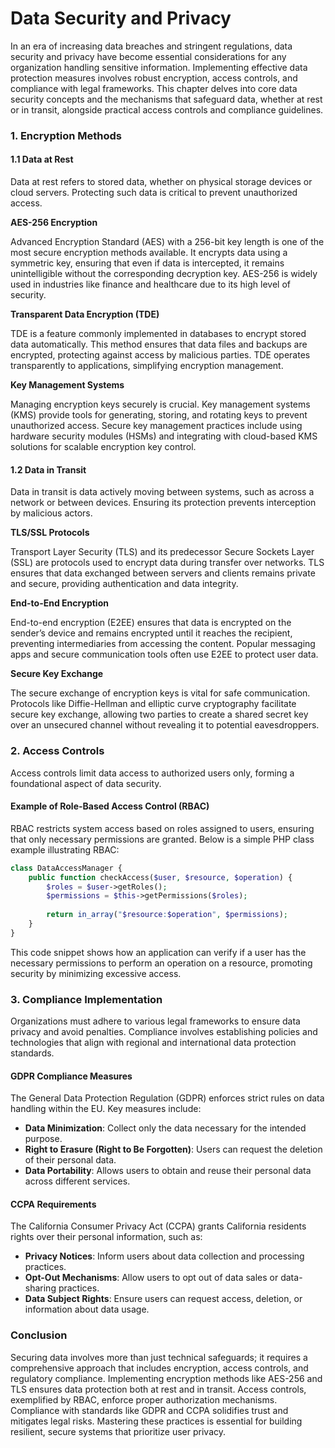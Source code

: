 # Data Security and Privacy



In an era of increasing data breaches and stringent regulations, data security and privacy have become essential considerations for any organization handling sensitive information. Implementing effective data protection measures involves robust encryption, access controls, and compliance with legal frameworks. This chapter delves into core data security concepts and the mechanisms that safeguard data, whether at rest or in transit, alongside practical access controls and compliance guidelines.

### 1. Encryption Methods

#### 1.1 Data at Rest

Data at rest refers to stored data, whether on physical storage devices or cloud servers. Protecting such data is critical to prevent unauthorized access.

**AES-256 Encryption**

Advanced Encryption Standard (AES) with a 256-bit key length is one of the most secure encryption methods available. It encrypts data using a symmetric key, ensuring that even if data is intercepted, it remains unintelligible without the corresponding decryption key. AES-256 is widely used in industries like finance and healthcare due to its high level of security.

**Transparent Data Encryption (TDE)**

TDE is a feature commonly implemented in databases to encrypt stored data automatically. This method ensures that data files and backups are encrypted, protecting against access by malicious parties. TDE operates transparently to applications, simplifying encryption management.

**Key Management Systems**

Managing encryption keys securely is crucial. Key management systems (KMS) provide tools for generating, storing, and rotating keys to prevent unauthorized access. Secure key management practices include using hardware security modules (HSMs) and integrating with cloud-based KMS solutions for scalable encryption key control.

#### 1.2 Data in Transit

Data in transit is data actively moving between systems, such as across a network or between devices. Ensuring its protection prevents interception by malicious actors.

**TLS/SSL Protocols**

Transport Layer Security (TLS) and its predecessor Secure Sockets Layer (SSL) are protocols used to encrypt data during transfer over networks. TLS ensures that data exchanged between servers and clients remains private and secure, providing authentication and data integrity.

**End-to-End Encryption**

End-to-end encryption (E2EE) ensures that data is encrypted on the sender’s device and remains encrypted until it reaches the recipient, preventing intermediaries from accessing the content. Popular messaging apps and secure communication tools often use E2EE to protect user data.

**Secure Key Exchange**

The secure exchange of encryption keys is vital for safe communication. Protocols like Diffie-Hellman and elliptic curve cryptography facilitate secure key exchange, allowing two parties to create a shared secret key over an unsecured channel without revealing it to potential eavesdroppers.

### 2. Access Controls

Access controls limit data access to authorized users only, forming a foundational aspect of data security.

#### Example of Role-Based Access Control (RBAC)

RBAC restricts system access based on roles assigned to users, ensuring that only necessary permissions are granted. Below is a simple PHP class example illustrating RBAC:

```php
class DataAccessManager {
    public function checkAccess($user, $resource, $operation) {
        $roles = $user->getRoles();
        $permissions = $this->getPermissions($roles);
        
        return in_array("$resource:$operation", $permissions);
    }
}
```

This code snippet shows how an application can verify if a user has the necessary permissions to perform an operation on a resource, promoting security by minimizing excessive access.

### 3. Compliance Implementation

Organizations must adhere to various legal frameworks to ensure data privacy and avoid penalties. Compliance involves establishing policies and technologies that align with regional and international data protection standards.

#### GDPR Compliance Measures

The General Data Protection Regulation (GDPR) enforces strict rules on data handling within the EU. Key measures include:

* **Data Minimization**: Collect only the data necessary for the intended purpose.
* **Right to Erasure (Right to Be Forgotten)**: Users can request the deletion of their personal data.
* **Data Portability**: Allows users to obtain and reuse their personal data across different services.

#### CCPA Requirements

The California Consumer Privacy Act (CCPA) grants California residents rights over their personal information, such as:

* **Privacy Notices**: Inform users about data collection and processing practices.
* **Opt-Out Mechanisms**: Allow users to opt out of data sales or data-sharing practices.
* **Data Subject Rights**: Ensure users can request access, deletion, or information about data usage.

### Conclusion

Securing data involves more than just technical safeguards; it requires a comprehensive approach that includes encryption, access controls, and regulatory compliance. Implementing encryption methods like AES-256 and TLS ensures data protection both at rest and in transit. Access controls, exemplified by RBAC, enforce proper authorization mechanisms. Compliance with standards like GDPR and CCPA solidifies trust and mitigates legal risks. Mastering these practices is essential for building resilient, secure systems that prioritize user privacy.
